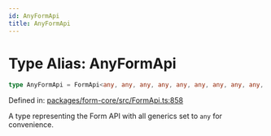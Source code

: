```yaml
---
id: AnyFormApi
title: AnyFormApi
---
```


<!-- DO NOT EDIT: this page is autogenerated from the type comments -->

# Type Alias: AnyFormApi

```ts
type AnyFormApi = FormApi<any, any, any, any, any, any, any, any, any, any, any, any>;
```

Defined in: [packages/form-core/src/FormApi.ts:858](https://github.com/ws-rush/form/blob/main/packages/form-core/src/FormApi.ts#L858)

A type representing the Form API with all generics set to `any` for convenience.
